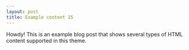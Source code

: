 ```yaml
---
layout: post
title: Example content 15
---
```



<div class="message">
  Howdy! This is an example blog post that shows several types of HTML content supported in this theme.
</div>